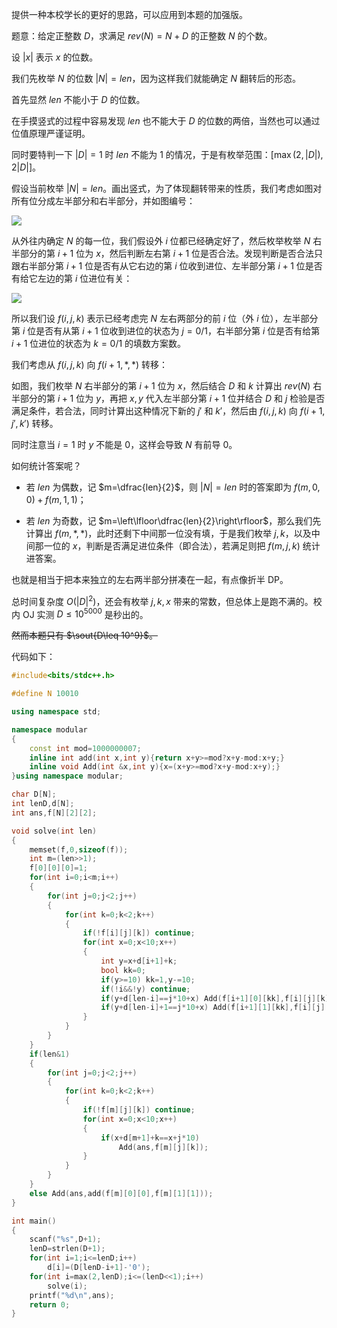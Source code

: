 提供一种本校学长的更好的思路，可以应用到本题的加强版。

题意：给定正整数 $D$，求满足 $rev(N)=N+D$ 的正整数 $N$ 的个数。

设 $|x|$ 表示 $x$ 的位数。

我们先枚举 $N$ 的位数 $|N|=len$，因为这样我们就能确定 $N$ 翻转后的形态。

首先显然 $len$ 不能小于 $D$ 的位数。

在手摸竖式的过程中容易发现 $len$ 也不能大于 $D$ 的位数的两倍，当然也可以通过位值原理严谨证明。

同时要特判一下 $|D|=1$ 时 $len$ 不能为 $1$ 的情况，于是有枚举范围：$[\max(2,|D|),2|D|]$。

假设当前枚举 $|N|=len$。画出竖式，为了体现翻转带来的性质，我们考虑如图对所有位分成左半部分和右半部分，并如图编号：

![](https://cdn.luogu.com.cn/upload/image_hosting/kvhtgvgo.png)

从外往内确定 $N$ 的每一位，我们假设外 $i$ 位都已经确定好了，然后枚举枚举 $N$ 右半部分的第 $i+1$ 位为 $x$，然后判断左右第 $i+1$ 位是否合法。发现判断是否合法只跟右半部分第 $i+1$ 位是否有从它右边的第 $i$ 位收到进位、左半部分第 $i+1$ 位是否有给它左边的第 $i$ 位进位有关：

![](https://cdn.luogu.com.cn/upload/image_hosting/m74xjp1z.png)

所以我们设 $f(i,j,k)$ 表示已经考虑完 $N$ 左右两部分的前 $i$ 位（外 $i$ 位），左半部分第 $i$ 位是否有从第 $i+1$ 位收到进位的状态为 $j=0/1$，右半部分第 $i$ 位是否有给第 $i+1$ 位进位的状态为 $k=0/1$ 的填数方案数。

我们考虑从 $f(i,j,k)$ 向 $f(i+1,*,*)$ 转移：

如图，我们枚举 $N$ 右半部分的第 $i+1$ 位为 $x$，然后结合 $D$ 和 $k$ 计算出 $rev(N)$ 右半部分的第 $i+1$ 位为 $y$，再把 $x,y$ 代入左半部分第 $i+1$ 位并结合 $D$ 和 $j$ 检验是否满足条件，若合法，同时计算出这种情况下新的 $j'$ 和 $k'$，然后由 $f(i,j,k)$ 向 $f(i+1,j',k')$ 转移。

同时注意当 $i=1$ 时 $y$ 不能是 $0$，这样会导致 $N$ 有前导 $0$。

如何统计答案呢？

- 若 $len$ 为偶数，记 $m=\dfrac{len}{2}$，则 $|N|=len$ 时的答案即为 $f(m,0,0)+f(m,1,1)$；

- 若 $len$ 为奇数，记 $m=\left\lfloor\dfrac{len}{2}\right\rfloor$，那么我们先计算出 $f(m,*,*)$，此时还剩下中间那一位没有填，于是我们枚举 $j,k$，以及中间那一位的 $x$，判断是否满足进位条件（即合法），若满足则把 $f(m,j,k)$ 统计进答案。

也就是相当于把本来独立的左右两半部分拼凑在一起，有点像折半 DP。

总时间复杂度 $O(|D|^2)$，还会有枚举 $j,k,x$ 带来的常数，但总体上是跑不满的。校内 OJ 实测 $D\leq 10^{5000}$ 是秒出的。

~~然而本题只有 $\sout{D\leq 10^9}$。~~

代码如下：

```cpp
#include<bits/stdc++.h>

#define N 10010

using namespace std;

namespace modular
{
	const int mod=1000000007;
	inline int add(int x,int y){return x+y>=mod?x+y-mod:x+y;}
	inline void Add(int &x,int y){x=(x+y>=mod?x+y-mod:x+y);}
}using namespace modular;

char D[N];
int lenD,d[N];
int ans,f[N][2][2];

void solve(int len)
{
	memset(f,0,sizeof(f));
	int m=(len>>1);
	f[0][0][0]=1;
	for(int i=0;i<m;i++)
	{
		for(int j=0;j<2;j++)
		{
			for(int k=0;k<2;k++)
			{
				if(!f[i][j][k]) continue;
				for(int x=0;x<10;x++)
				{
					int y=x+d[i+1]+k;
					bool kk=0;
					if(y>=10) kk=1,y-=10;
					if(!i&&!y) continue;
					if(y+d[len-i]==j*10+x) Add(f[i+1][0][kk],f[i][j][k]);
					if(y+d[len-i]+1==j*10+x) Add(f[i+1][1][kk],f[i][j][k]);
				}
			}
		}
	}
	if(len&1)
	{
		for(int j=0;j<2;j++)
		{
			for(int k=0;k<2;k++)
			{
				if(!f[m][j][k]) continue;
				for(int x=0;x<10;x++)
				{
					if(x+d[m+1]+k==x+j*10)
						Add(ans,f[m][j][k]);
				}
			}
		}
	}
	else Add(ans,add(f[m][0][0],f[m][1][1]));
}

int main()
{
	scanf("%s",D+1);
	lenD=strlen(D+1);
	for(int i=1;i<=lenD;i++)
		d[i]=(D[lenD-i+1]-'0');
	for(int i=max(2,lenD);i<=(lenD<<1);i++)
		solve(i);
	printf("%d\n",ans);
	return 0;
}
```

